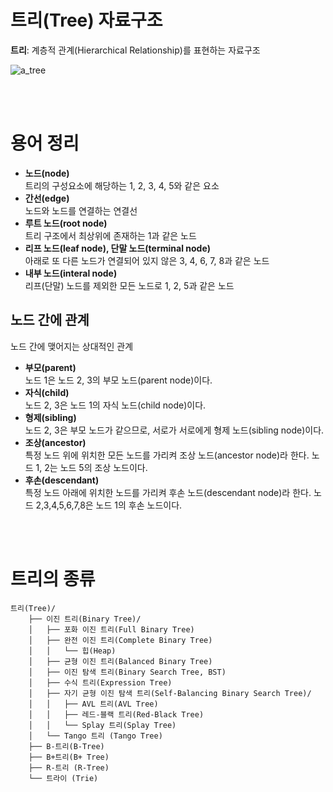 # 트리(Tree) 자료구조
**트리**: 계층적 관계(Hierarchical Relationship)를 표현하는 자료구조

![a_tree](https://github.com/kk2415/foundations/assets/79124915/1a5f6cd6-a8ac-48e4-9d94-69962932f5ce)

<br/>
<br/>

# 용어 정리
+ **노드(node)**  
트리의 구성요소에 해당하는 1, 2, 3, 4, 5와 같은 요소 
+ **간선(edge)**  
노드와 노드를 연결하는 연결선 
+ **루트 노드(root node)**  
트리 구조에서 최상위에 존재하는 1과 같은 노드
+ **리프 노드(leaf node), 단말 노드(terminal node)**    
아래로 또 다른 노드가 연결되어 있지 않은 3, 4, 6, 7, 8과 같은 노드
+ **내부 노드(interal node)**  
리프(단말) 노드를 제외한 모든 노드로 1, 2, 5과 같은 노드

## 노드 간에 관계
노드 간에 맺어지는 상대적인 관계
+ **부모(parent)**  
노드 1은 노드 2, 3의 부모 노드(parent node)이다.
+ **자식(child)**  
노드 2, 3은 노드 1의 자식 노드(child node)이다.
+ **형제(sibling)**  
노드 2, 3은 부모 노드가 같으므로, 서로가 서로에게 형제 노드(sibling node)이다.
+ **조상(ancestor)**  
특정 노드 위에 위치한 모든 노드를 가리켜 조상 노드(ancestor node)라 한다. 노드 1, 2는 노드 5의 조상 노드이다.
+ **후손(descendant)**  
특정 노드 아래에 위치한 노드를 가리켜 후손 노드(descendant node)라 한다. 노드 2,3,4,5,6,7,8은 노드 1의 후손 노드이다.

<br/>
<br/>

# 트리의 종류

```
트리(Tree)/
    ├── 이진 트리(Binary Tree)/
    │   ├── 포화 이진 트리(Full Binary Tree)
    │   ├── 완전 이진 트리(Complete Binary Tree)
    │   │   └── 힙(Heap)
    │   ├── 균형 이진 트리(Balanced Binary Tree)
    │   ├── 이진 탐색 트리(Binary Search Tree, BST)
    │   ├── 수식 트리(Expression Tree)
    │   ├── 자기 균형 이진 탐색 트리(Self-Balancing Binary Search Tree)/
    │   │   ├── AVL 트리(AVL Tree)
    │   │   ├── 레드-블랙 트리(Red-Black Tree)
    │   │   └── Splay 트리(Splay Tree)
    │   └── Tango 트리 (Tango Tree)
    ├── B-트리(B-Tree)
    ├── B+트리(B+ Tree)
    ├── R-트리 (R-Tree)
    └── 트라이 (Trie)
```